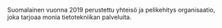 Suomalainen vuonna 2019 perustettu yhteisö ja pelikehitys organisaatio,
joka tarjoaa monia tietotekniikan palveluita.
